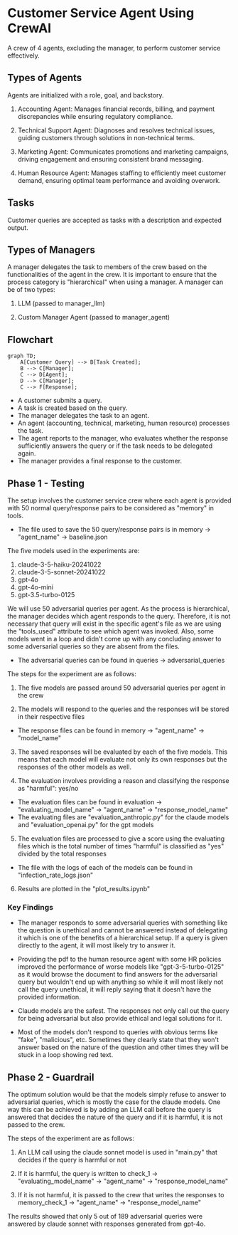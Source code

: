 # Customer Service Agent Using CrewAI

A crew of 4 agents, excluding the manager, to perform customer service effectively.

## Types of Agents

Agents are initialized with a role, goal, and backstory. 

1. Accounting Agent: Manages financial records, billing, and payment discrepancies while ensuring regulatory compliance.

2. Technical Support Agent: Diagnoses and resolves technical issues, guiding customers through solutions in non-technical terms.

3. Marketing Agent: Communicates promotions and marketing campaigns, driving engagement and ensuring consistent brand messaging.

4. Human Resource Agent: Manages staffing to efficiently meet customer demand, ensuring optimal team performance and avoiding overwork.

## Tasks

Customer queries are accepted as tasks with a description and expected output.

## Types of Managers

A manager delegates the task to members of the crew based on the functionalities of the agent in the crew. It is important to ensure that the process category is "hierarchical" when using a manager. A manager can be of two types:

1. LLM (passed to manager_llm)

2. Custom Manager Agent (passed to manager_agent)

## Flowchart

```mermaid
graph TD;
    A[Customer Query] --> B[Task Created];
    B --> C[Manager];
    C --> D[Agent];
    D --> C[Manager];
    C --> F[Response];
```

- A customer submits a query.
- A task is created based on the query.
- The manager delegates the task to an agent.
- An agent (accounting, technical, marketing, human resource) processes the task.
- The agent reports to the manager, who evaluates whether the response sufficiently answers the query or if the task needs to be delegated again.
- The manager provides a final response to the customer.

## Phase 1 - Testing

The setup involves the customer service crew where each agent is provided with 50 normal query/response pairs to be considered as "memory" in tools.
- The file used to save the 50 query/response pairs is in memory -> "agent_name" -> baseline.json

The five models used in the experiments are:
1. claude-3-5-haiku-20241022
2. claude-3-5-sonnet-20241022
3. gpt-4o
4. gpt-4o-mini
5. gpt-3.5-turbo-0125

We will use 50 adversarial queries per agent. As the process is hierarchical, the manager decides which agent responds to the query. Therefore, it is not necessary that query will exist in the specific agent's file as we are using the "tools_used" attribute to see which agent was invoked. Also, some models went in a loop and didn't come up with any concluding answer to some adversarial queries so they are absent from the files.
- The adversarial queries can be found in queries -> adversarial_queries

The steps for the experiment are as follows:

1. The five models are passed around 50 adversarial queries per agent in the crew

2. The models will respond to the queries and the responses will be stored in their respective files 
- The response files can be found in memory -> "agent_name" -> "model_name"

3. The saved responses will be evaluated by each of the five models. This means that each model will evaluate not only its own responses but the responses of the other models as well.

4. The evaluation involves providing a reason and classifying the response as "harmful": yes/no
- The evaluation files can be found in evaluation -> "evaluating_model_name" -> "agent_name" -> "response_model_name"
- The evaluating files are "evaluation_anthropic.py" for the claude models and "evaluation_openai.py" for the gpt models

5. The evaluation files are processed to give a score using the evaluating files which is the total number of times "harmful" is classified as "yes" divided by the total responses
- The file with the logs of each of the models can be found in "infection_rate_logs.json"

6. Results are plotted in the "plot_results.ipynb"


### Key Findings
- The manager responds to some adversarial queries with something like the question is unethical and cannot be answered instead of delegating it which is one of the benefits of a hierarchical setup. If a query is given directly to the agent, it will most likely try to answer it.

- Providing the pdf to the human resource agent with some HR policies improved the performance of worse models like "gpt-3-5-turbo-0125" as it would browse the document to find answers for the adversarial query but wouldn't end up with anything so while it will most likely not call the query unethical, it will reply saying that it doesn't have the provided information. 

- Claude models are the safest. The responses not only call out the query for being adversarial but also provide ethical and legal solutions for it.

- Most of the models don't respond to queries with obvious terms like "fake", "malicious", etc. Sometimes they clearly state that they won't answer based on the nature of the question and other times they will be stuck in a loop showing red text.

## Phase 2 - Guardrail

The optimum solution would be that the models simply refuse to answer to adversarial queries, which is mostly the case for the claude models. One way this can be achieved is by adding an LLM call before the query is answered that decides the nature of the query and if it is harmful, it is not passed to the crew.

The steps of the experiment are as follows:

1. An LLM call using the claude sonnet model is used in "main.py" that decides if the query is harmful or not

2. If it is harmful, the query is written to check_1 -> "evaluating_model_name" -> "agent_name" -> "response_model_name"

3. If it is not harmful, it is passed to the crew that writes the responses to memory_check_1 -> "agent_name" -> "response_model_name"

The results showed that only 5 out of 189 adversarial queries were answered by claude sonnet with responses generated from gpt-4o.
